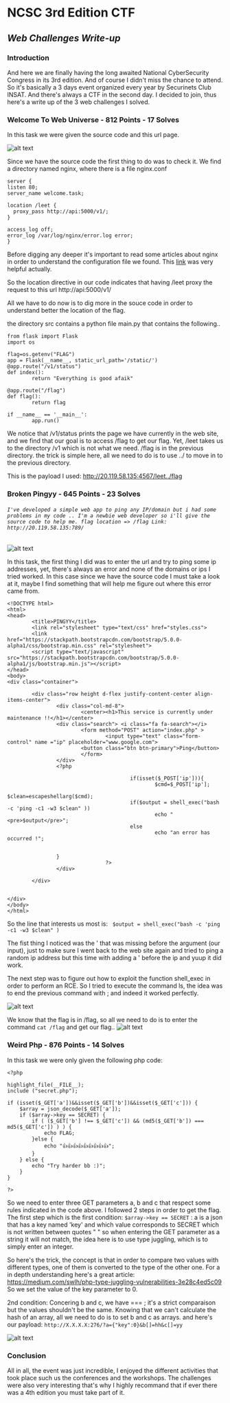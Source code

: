 # NCSC 3rd Edition CTF
## _Web Challenges Write-up_

### Introduction 
And here we are finally having the long awaited National CyberSecurity Congress in its 3rd edition. And of course I didn't miss the chance to attend. 
So it's basically a 3 days event organized every year by Securinets Club INSAT. And there's always a CTF in the second day.
I decided to join, thus here's a write up of the 3 web challenges I solved.

### Welcome To Web Universe -  812 Points - 17 Solves 
In this task we were given the source code and this url page.

![alt text](https://i.imgur.com/pLxVTpd.png)

Since we have the source code the first thing to do was to check it.
We find a directory named nginx, where there is a file nginx.conf
``` 
server {
listen 80;
server_name welcome.task;

location /leet {
  proxy_pass http://api:5000/v1/;
}

access_log off;
error_log /var/log/nginx/error.log error;
}
```
Before digging any deeper it's important to read some articles about nginx in order to understand the configuration file we found.
This [link](https://docs.nginx.com/nginx/admin-guide/web-server/web-server/?_bt=573371260706&_bk=&_bm=&_bn=g&_bg=134448916480&gclid=EAIaIQobChMIj-SWzoDY9QIV65JmAh2gdQcYEAAYASAAEgJ6MvD_BwE) was very helpful actually.

So the location directive in our code indicates that having /leet proxy the request to this url http://api:5000/v1/ 

All we have to do now is to dig more in the souce code in order to understand better the location of the flag.

the directory src contains a python file main.py that contains the following..

```
from flask import Flask
import os

flag=os.getenv("FLAG")
app = Flask(__name__, static_url_path='/static/')
@app.route("/v1/status")
def index():
        return "Everything is good afaik"

@app.route("/flag")
def flag():
        return flag

if __name__ == '__main__':
        app.run()
``` 

We notice that /v1/status prints the page we have currently in the web site, and we find that our goal is to access /flag to get our flag.
Yet, /leet takes us to the directory /v1 which is not what we need. /flag is in the previous directory. the trick is simple here, all we need to do is to use ../ to move in to the previous directory.

This is the payload I used: http://20.119.58.135:4567/leet../flag 

### Broken Pingyy  -  645 Points - 23 Solves 

###### `` I've developed a simple web app to ping any IP/domain but i had some problems in my code .. I'm a newbie web developer so i'll give the source code to help me. flag location => /flag Link: http://20.119.58.135:789/ `` 

![alt text](https://i.imgur.com/lcOkrB6.png)

In this task, the first thing I did was to enter the url and try to ping some ip addresses, yet, there's always an error and none of the domains or ips I tried worked. In this case since we have the source code I must take a look at it, maybe I find something that will help me figure out where this error came from.

```
<!DOCTYPE html>
<html>
<head>
        <title>PINGYY</title>
        <link rel="stylesheet" type="text/css" href="styles.css">
        <link href="https://stackpath.bootstrapcdn.com/bootstrap/5.0.0-alpha1/css/bootstrap.min.css" rel="stylesheet">
        <script type="text/javascript" src="https://stackpath.bootstrapcdn.com/bootstrap/5.0.0-alpha1/js/bootstrap.min.js"></script>
</head>
<body>
<div class="container">

        <div class="row height d-flex justify-content-center align-items-center">
                <div class="col-md-8">
                        <center><h1>This service is currently under maintenance !!</h1></center>
                <div class="search"> <i class="fa fa-search"></i>
                        <form method="POST" action="index.php" >
                                <input type="text" class="form-control" name ="ip" placeholder="www.google.com">
                        <button class="btn btn-primary">Ping</button>
                        </form>
                </div>
                <?php

                                        if(isset($_POST['ip'])){
                                                $cmd=$_POST['ip'];
                                                $clean=escapeshellarg($cmd);
                                        if($output = shell_exec("bash -c 'ping -c1 -w3 $clean" ))
                                                echo "<pre>$output</pre>";
                                        else
                                                echo "an error has occurred !";


                }
                                ?>
                </div>

        </div>


</div>
</body>
</html>       
``` 
So the line that interests us most is: 
``  $output = shell_exec("bash -c 'ping -c1 -w3 $clean" ) `` 

The fist thing I noticed was the ' that was missing before the argument (our input), just to make sure I went back to the web site again and tried to ping a random ip address but this time with adding a ' before the ip and yuup it did work.

The next step was to figure out how to exploit the function shell_exec in order to perform an RCE. 
So I tried to execute the command ls, the idea was to end the previous command with ; and indeed it worked perfectly. 

![alt text](https://i.imgur.com/hdUKBIH.png)

We know that the flag is in /flag, so all we need to do is to enter the command `` cat /flag `` and get our flag..
![alt text](https://i.imgur.com/vAgQpXs.png)

### Weird Php - 876 Points - 14 Solves

In this task we were only given the following php code:
``` 
<?php

highlight_file(__FILE__);
include ("secret.php");

if (isset($_GET['a'])&&isset($_GET['b'])&&isset($_GET['c'])) {
    $array = json_decode($_GET['a']);
    if ($array->key == SECRET) {
        if ( ($_GET['b'] !== $_GET['c']) && (md5($_GET['b']) === md5($_GET['c']) ) ) {
            echo FLAG;
        }else {
            echo "👍👍👍👍👍👍👍👍👍";
        }
    } else {
        echo "Try harder bb :)";
    }
}

?> 
``` 

So we need to enter three GET parameters a, b and c that respect some rules indicated in the code above.
I followed 2 steps in order to get the flag.
The first step which is the first condition: `` $array->key == SECRET `` : 
a is a json that has a key named 'key' and which value corresponds to SECRET which is not written between quotes " " so when entering the GET parameter as a string it will not match, the idea here is to use type juggling, which is to simply enter an integer. 

So here's the trick, the concept is that in order to compare two values with different types, one of them is converted to the type of the other one. 
For a in depth understanding here's a great article:
https://medium.com/swlh/php-type-juggling-vulnerabilities-3e28c4ed5c09 
So we set the value of the key parameter to 0.

2nd condition: 
Concering b and c, we have === ; it's a strict comparaison but the values shouldn't be the same.
Knowing that we can't calculate the hash of an array, all we need to do is to set b and c as arrays.
and here's our payload: `` http://X.X.X.X:276/?a={"key":0}&b[]=hh&c[]=yy ``

![alt text](https://i.imgur.com/INAm90a.png)

### Conclusion
All in all, the event was just incredible, I enjoyed the different activities that took place such us the conferences and the workshops. The challenges were also very interesting that's why I highly recommand that if ever there was a 4th edition you must take part of it.  

